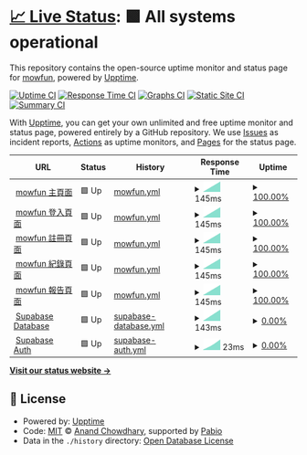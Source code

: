 # [📈 Live Status](https://mowfun.github.io/upptime): <!--live status--> **🟩 All systems operational**

This repository contains the open-source uptime monitor and status page for [mowfun](https://mowfun.github.io/upptime), powered by [Upptime](https://github.com/upptime/upptime).

[![Uptime CI](https://github.com/mowfun/upptime/workflows/Uptime%20CI/badge.svg)](https://github.com/mowfun/upptime/actions?query=workflow%3A%22Uptime+CI%22)
[![Response Time CI](https://github.com/mowfun/upptime/workflows/Response%20Time%20CI/badge.svg)](https://github.com/mowfun/upptime/actions?query=workflow%3A%22Response+Time+CI%22)
[![Graphs CI](https://github.com/mowfun/upptime/workflows/Graphs%20CI/badge.svg)](https://github.com/mowfun/upptime/actions?query=workflow%3A%22Graphs+CI%22)
[![Static Site CI](https://github.com/mowfun/upptime/workflows/Static%20Site%20CI/badge.svg)](https://github.com/mowfun/upptime/actions?query=workflow%3A%22Static+Site+CI%22)
[![Summary CI](https://github.com/mowfun/upptime/workflows/Summary%20CI/badge.svg)](https://github.com/mowfun/upptime/actions?query=workflow%3A%22Summary+CI%22)

With [Upptime](https://upptime.js.org), you can get your own unlimited and free uptime monitor and status page, powered entirely by a GitHub repository. We use [Issues](https://github.com/mowfun/upptime/issues) as incident reports, [Actions](https://github.com/mowfun/upptime/actions) as uptime monitors, and [Pages](https://mowfun.github.io/upptime) for the status page.

<!--start: status pages-->
<!-- This summary is generated by Upptime (https://github.com/upptime/upptime) -->
<!-- Do not edit this manually, your changes will be overwritten -->
<!-- prettier-ignore -->
| URL | Status | History | Response Time | Uptime |
| --- | ------ | ------- | ------------- | ------ |
| <img alt="" src="https://icons.duckduckgo.com/ip3/mowfun.app.ico" height="13"> [mowfun 主頁面](https://mowfun.app) | 🟩 Up | [mowfun.yml](https://github.com/tzumowfun/mowfun/commits/HEAD/history/mowfun.yml) | <details><summary><img alt="Response time graph" src="./graphs/mowfun/response-time-week.png" height="20"> 145ms</summary><br><a href="https://status.your-domain.com/history/mowfun"><img alt="Response time 145" src="https://img.shields.io/endpoint?url=https%3A%2F%2Fraw.githubusercontent.com%2Ftzumowfun%2Fmowfun%2FHEAD%2Fapi%2Fmowfun%2Fresponse-time.json"></a><br><a href="https://status.your-domain.com/history/mowfun"><img alt="24-hour response time 145" src="https://img.shields.io/endpoint?url=https%3A%2F%2Fraw.githubusercontent.com%2Ftzumowfun%2Fmowfun%2FHEAD%2Fapi%2Fmowfun%2Fresponse-time-day.json"></a><br><a href="https://status.your-domain.com/history/mowfun"><img alt="7-day response time 145" src="https://img.shields.io/endpoint?url=https%3A%2F%2Fraw.githubusercontent.com%2Ftzumowfun%2Fmowfun%2FHEAD%2Fapi%2Fmowfun%2Fresponse-time-week.json"></a><br><a href="https://status.your-domain.com/history/mowfun"><img alt="30-day response time 145" src="https://img.shields.io/endpoint?url=https%3A%2F%2Fraw.githubusercontent.com%2Ftzumowfun%2Fmowfun%2FHEAD%2Fapi%2Fmowfun%2Fresponse-time-month.json"></a><br><a href="https://status.your-domain.com/history/mowfun"><img alt="1-year response time 145" src="https://img.shields.io/endpoint?url=https%3A%2F%2Fraw.githubusercontent.com%2Ftzumowfun%2Fmowfun%2FHEAD%2Fapi%2Fmowfun%2Fresponse-time-year.json"></a></details> | <details><summary><a href="https://status.your-domain.com/history/mowfun">100.00%</a></summary><a href="https://status.your-domain.com/history/mowfun"><img alt="All-time uptime 100.00%" src="https://img.shields.io/endpoint?url=https%3A%2F%2Fraw.githubusercontent.com%2Ftzumowfun%2Fmowfun%2FHEAD%2Fapi%2Fmowfun%2Fuptime.json"></a><br><a href="https://status.your-domain.com/history/mowfun"><img alt="24-hour uptime 100.00%" src="https://img.shields.io/endpoint?url=https%3A%2F%2Fraw.githubusercontent.com%2Ftzumowfun%2Fmowfun%2FHEAD%2Fapi%2Fmowfun%2Fuptime-day.json"></a><br><a href="https://status.your-domain.com/history/mowfun"><img alt="7-day uptime 100.00%" src="https://img.shields.io/endpoint?url=https%3A%2F%2Fraw.githubusercontent.com%2Ftzumowfun%2Fmowfun%2FHEAD%2Fapi%2Fmowfun%2Fuptime-week.json"></a><br><a href="https://status.your-domain.com/history/mowfun"><img alt="30-day uptime 100.00%" src="https://img.shields.io/endpoint?url=https%3A%2F%2Fraw.githubusercontent.com%2Ftzumowfun%2Fmowfun%2FHEAD%2Fapi%2Fmowfun%2Fuptime-month.json"></a><br><a href="https://status.your-domain.com/history/mowfun"><img alt="1-year uptime 100.00%" src="https://img.shields.io/endpoint?url=https%3A%2F%2Fraw.githubusercontent.com%2Ftzumowfun%2Fmowfun%2FHEAD%2Fapi%2Fmowfun%2Fuptime-year.json"></a></details>
| <img alt="" src="https://icons.duckduckgo.com/ip3/mowfun.app.ico" height="13"> [mowfun 登入頁面](https://mowfun.app/login) | 🟩 Up | [mowfun.yml](https://github.com/tzumowfun/mowfun/commits/HEAD/history/mowfun.yml) | <details><summary><img alt="Response time graph" src="./graphs/mowfun/response-time-week.png" height="20"> 145ms</summary><br><a href="https://status.your-domain.com/history/mowfun"><img alt="Response time 145" src="https://img.shields.io/endpoint?url=https%3A%2F%2Fraw.githubusercontent.com%2Ftzumowfun%2Fmowfun%2FHEAD%2Fapi%2Fmowfun%2Fresponse-time.json"></a><br><a href="https://status.your-domain.com/history/mowfun"><img alt="24-hour response time 145" src="https://img.shields.io/endpoint?url=https%3A%2F%2Fraw.githubusercontent.com%2Ftzumowfun%2Fmowfun%2FHEAD%2Fapi%2Fmowfun%2Fresponse-time-day.json"></a><br><a href="https://status.your-domain.com/history/mowfun"><img alt="7-day response time 145" src="https://img.shields.io/endpoint?url=https%3A%2F%2Fraw.githubusercontent.com%2Ftzumowfun%2Fmowfun%2FHEAD%2Fapi%2Fmowfun%2Fresponse-time-week.json"></a><br><a href="https://status.your-domain.com/history/mowfun"><img alt="30-day response time 145" src="https://img.shields.io/endpoint?url=https%3A%2F%2Fraw.githubusercontent.com%2Ftzumowfun%2Fmowfun%2FHEAD%2Fapi%2Fmowfun%2Fresponse-time-month.json"></a><br><a href="https://status.your-domain.com/history/mowfun"><img alt="1-year response time 145" src="https://img.shields.io/endpoint?url=https%3A%2F%2Fraw.githubusercontent.com%2Ftzumowfun%2Fmowfun%2FHEAD%2Fapi%2Fmowfun%2Fresponse-time-year.json"></a></details> | <details><summary><a href="https://status.your-domain.com/history/mowfun">100.00%</a></summary><a href="https://status.your-domain.com/history/mowfun"><img alt="All-time uptime 100.00%" src="https://img.shields.io/endpoint?url=https%3A%2F%2Fraw.githubusercontent.com%2Ftzumowfun%2Fmowfun%2FHEAD%2Fapi%2Fmowfun%2Fuptime.json"></a><br><a href="https://status.your-domain.com/history/mowfun"><img alt="24-hour uptime 100.00%" src="https://img.shields.io/endpoint?url=https%3A%2F%2Fraw.githubusercontent.com%2Ftzumowfun%2Fmowfun%2FHEAD%2Fapi%2Fmowfun%2Fuptime-day.json"></a><br><a href="https://status.your-domain.com/history/mowfun"><img alt="7-day uptime 100.00%" src="https://img.shields.io/endpoint?url=https%3A%2F%2Fraw.githubusercontent.com%2Ftzumowfun%2Fmowfun%2FHEAD%2Fapi%2Fmowfun%2Fuptime-week.json"></a><br><a href="https://status.your-domain.com/history/mowfun"><img alt="30-day uptime 100.00%" src="https://img.shields.io/endpoint?url=https%3A%2F%2Fraw.githubusercontent.com%2Ftzumowfun%2Fmowfun%2FHEAD%2Fapi%2Fmowfun%2Fuptime-month.json"></a><br><a href="https://status.your-domain.com/history/mowfun"><img alt="1-year uptime 100.00%" src="https://img.shields.io/endpoint?url=https%3A%2F%2Fraw.githubusercontent.com%2Ftzumowfun%2Fmowfun%2FHEAD%2Fapi%2Fmowfun%2Fuptime-year.json"></a></details>
| <img alt="" src="https://icons.duckduckgo.com/ip3/mowfun.app.ico" height="13"> [mowfun 註冊頁面](https://mowfun.app/signup) | 🟩 Up | [mowfun.yml](https://github.com/tzumowfun/mowfun/commits/HEAD/history/mowfun.yml) | <details><summary><img alt="Response time graph" src="./graphs/mowfun/response-time-week.png" height="20"> 145ms</summary><br><a href="https://status.your-domain.com/history/mowfun"><img alt="Response time 145" src="https://img.shields.io/endpoint?url=https%3A%2F%2Fraw.githubusercontent.com%2Ftzumowfun%2Fmowfun%2FHEAD%2Fapi%2Fmowfun%2Fresponse-time.json"></a><br><a href="https://status.your-domain.com/history/mowfun"><img alt="24-hour response time 145" src="https://img.shields.io/endpoint?url=https%3A%2F%2Fraw.githubusercontent.com%2Ftzumowfun%2Fmowfun%2FHEAD%2Fapi%2Fmowfun%2Fresponse-time-day.json"></a><br><a href="https://status.your-domain.com/history/mowfun"><img alt="7-day response time 145" src="https://img.shields.io/endpoint?url=https%3A%2F%2Fraw.githubusercontent.com%2Ftzumowfun%2Fmowfun%2FHEAD%2Fapi%2Fmowfun%2Fresponse-time-week.json"></a><br><a href="https://status.your-domain.com/history/mowfun"><img alt="30-day response time 145" src="https://img.shields.io/endpoint?url=https%3A%2F%2Fraw.githubusercontent.com%2Ftzumowfun%2Fmowfun%2FHEAD%2Fapi%2Fmowfun%2Fresponse-time-month.json"></a><br><a href="https://status.your-domain.com/history/mowfun"><img alt="1-year response time 145" src="https://img.shields.io/endpoint?url=https%3A%2F%2Fraw.githubusercontent.com%2Ftzumowfun%2Fmowfun%2FHEAD%2Fapi%2Fmowfun%2Fresponse-time-year.json"></a></details> | <details><summary><a href="https://status.your-domain.com/history/mowfun">100.00%</a></summary><a href="https://status.your-domain.com/history/mowfun"><img alt="All-time uptime 100.00%" src="https://img.shields.io/endpoint?url=https%3A%2F%2Fraw.githubusercontent.com%2Ftzumowfun%2Fmowfun%2FHEAD%2Fapi%2Fmowfun%2Fuptime.json"></a><br><a href="https://status.your-domain.com/history/mowfun"><img alt="24-hour uptime 100.00%" src="https://img.shields.io/endpoint?url=https%3A%2F%2Fraw.githubusercontent.com%2Ftzumowfun%2Fmowfun%2FHEAD%2Fapi%2Fmowfun%2Fuptime-day.json"></a><br><a href="https://status.your-domain.com/history/mowfun"><img alt="7-day uptime 100.00%" src="https://img.shields.io/endpoint?url=https%3A%2F%2Fraw.githubusercontent.com%2Ftzumowfun%2Fmowfun%2FHEAD%2Fapi%2Fmowfun%2Fuptime-week.json"></a><br><a href="https://status.your-domain.com/history/mowfun"><img alt="30-day uptime 100.00%" src="https://img.shields.io/endpoint?url=https%3A%2F%2Fraw.githubusercontent.com%2Ftzumowfun%2Fmowfun%2FHEAD%2Fapi%2Fmowfun%2Fuptime-month.json"></a><br><a href="https://status.your-domain.com/history/mowfun"><img alt="1-year uptime 100.00%" src="https://img.shields.io/endpoint?url=https%3A%2F%2Fraw.githubusercontent.com%2Ftzumowfun%2Fmowfun%2FHEAD%2Fapi%2Fmowfun%2Fuptime-year.json"></a></details>
| <img alt="" src="https://icons.duckduckgo.com/ip3/mowfun.app.ico" height="13"> [mowfun 紀錄頁面](https://mowfun.app/log) | 🟩 Up | [mowfun.yml](https://github.com/tzumowfun/mowfun/commits/HEAD/history/mowfun.yml) | <details><summary><img alt="Response time graph" src="./graphs/mowfun/response-time-week.png" height="20"> 145ms</summary><br><a href="https://status.your-domain.com/history/mowfun"><img alt="Response time 145" src="https://img.shields.io/endpoint?url=https%3A%2F%2Fraw.githubusercontent.com%2Ftzumowfun%2Fmowfun%2FHEAD%2Fapi%2Fmowfun%2Fresponse-time.json"></a><br><a href="https://status.your-domain.com/history/mowfun"><img alt="24-hour response time 145" src="https://img.shields.io/endpoint?url=https%3A%2F%2Fraw.githubusercontent.com%2Ftzumowfun%2Fmowfun%2FHEAD%2Fapi%2Fmowfun%2Fresponse-time-day.json"></a><br><a href="https://status.your-domain.com/history/mowfun"><img alt="7-day response time 145" src="https://img.shields.io/endpoint?url=https%3A%2F%2Fraw.githubusercontent.com%2Ftzumowfun%2Fmowfun%2FHEAD%2Fapi%2Fmowfun%2Fresponse-time-week.json"></a><br><a href="https://status.your-domain.com/history/mowfun"><img alt="30-day response time 145" src="https://img.shields.io/endpoint?url=https%3A%2F%2Fraw.githubusercontent.com%2Ftzumowfun%2Fmowfun%2FHEAD%2Fapi%2Fmowfun%2Fresponse-time-month.json"></a><br><a href="https://status.your-domain.com/history/mowfun"><img alt="1-year response time 145" src="https://img.shields.io/endpoint?url=https%3A%2F%2Fraw.githubusercontent.com%2Ftzumowfun%2Fmowfun%2FHEAD%2Fapi%2Fmowfun%2Fresponse-time-year.json"></a></details> | <details><summary><a href="https://status.your-domain.com/history/mowfun">100.00%</a></summary><a href="https://status.your-domain.com/history/mowfun"><img alt="All-time uptime 100.00%" src="https://img.shields.io/endpoint?url=https%3A%2F%2Fraw.githubusercontent.com%2Ftzumowfun%2Fmowfun%2FHEAD%2Fapi%2Fmowfun%2Fuptime.json"></a><br><a href="https://status.your-domain.com/history/mowfun"><img alt="24-hour uptime 100.00%" src="https://img.shields.io/endpoint?url=https%3A%2F%2Fraw.githubusercontent.com%2Ftzumowfun%2Fmowfun%2FHEAD%2Fapi%2Fmowfun%2Fuptime-day.json"></a><br><a href="https://status.your-domain.com/history/mowfun"><img alt="7-day uptime 100.00%" src="https://img.shields.io/endpoint?url=https%3A%2F%2Fraw.githubusercontent.com%2Ftzumowfun%2Fmowfun%2FHEAD%2Fapi%2Fmowfun%2Fuptime-week.json"></a><br><a href="https://status.your-domain.com/history/mowfun"><img alt="30-day uptime 100.00%" src="https://img.shields.io/endpoint?url=https%3A%2F%2Fraw.githubusercontent.com%2Ftzumowfun%2Fmowfun%2FHEAD%2Fapi%2Fmowfun%2Fuptime-month.json"></a><br><a href="https://status.your-domain.com/history/mowfun"><img alt="1-year uptime 100.00%" src="https://img.shields.io/endpoint?url=https%3A%2F%2Fraw.githubusercontent.com%2Ftzumowfun%2Fmowfun%2FHEAD%2Fapi%2Fmowfun%2Fuptime-year.json"></a></details>
| <img alt="" src="https://icons.duckduckgo.com/ip3/mowfun.app.ico" height="13"> [mowfun 報告頁面](https://mowfun.app/report) | 🟩 Up | [mowfun.yml](https://github.com/tzumowfun/mowfun/commits/HEAD/history/mowfun.yml) | <details><summary><img alt="Response time graph" src="./graphs/mowfun/response-time-week.png" height="20"> 145ms</summary><br><a href="https://status.your-domain.com/history/mowfun"><img alt="Response time 145" src="https://img.shields.io/endpoint?url=https%3A%2F%2Fraw.githubusercontent.com%2Ftzumowfun%2Fmowfun%2FHEAD%2Fapi%2Fmowfun%2Fresponse-time.json"></a><br><a href="https://status.your-domain.com/history/mowfun"><img alt="24-hour response time 145" src="https://img.shields.io/endpoint?url=https%3A%2F%2Fraw.githubusercontent.com%2Ftzumowfun%2Fmowfun%2FHEAD%2Fapi%2Fmowfun%2Fresponse-time-day.json"></a><br><a href="https://status.your-domain.com/history/mowfun"><img alt="7-day response time 145" src="https://img.shields.io/endpoint?url=https%3A%2F%2Fraw.githubusercontent.com%2Ftzumowfun%2Fmowfun%2FHEAD%2Fapi%2Fmowfun%2Fresponse-time-week.json"></a><br><a href="https://status.your-domain.com/history/mowfun"><img alt="30-day response time 145" src="https://img.shields.io/endpoint?url=https%3A%2F%2Fraw.githubusercontent.com%2Ftzumowfun%2Fmowfun%2FHEAD%2Fapi%2Fmowfun%2Fresponse-time-month.json"></a><br><a href="https://status.your-domain.com/history/mowfun"><img alt="1-year response time 145" src="https://img.shields.io/endpoint?url=https%3A%2F%2Fraw.githubusercontent.com%2Ftzumowfun%2Fmowfun%2FHEAD%2Fapi%2Fmowfun%2Fresponse-time-year.json"></a></details> | <details><summary><a href="https://status.your-domain.com/history/mowfun">100.00%</a></summary><a href="https://status.your-domain.com/history/mowfun"><img alt="All-time uptime 100.00%" src="https://img.shields.io/endpoint?url=https%3A%2F%2Fraw.githubusercontent.com%2Ftzumowfun%2Fmowfun%2FHEAD%2Fapi%2Fmowfun%2Fuptime.json"></a><br><a href="https://status.your-domain.com/history/mowfun"><img alt="24-hour uptime 100.00%" src="https://img.shields.io/endpoint?url=https%3A%2F%2Fraw.githubusercontent.com%2Ftzumowfun%2Fmowfun%2FHEAD%2Fapi%2Fmowfun%2Fuptime-day.json"></a><br><a href="https://status.your-domain.com/history/mowfun"><img alt="7-day uptime 100.00%" src="https://img.shields.io/endpoint?url=https%3A%2F%2Fraw.githubusercontent.com%2Ftzumowfun%2Fmowfun%2FHEAD%2Fapi%2Fmowfun%2Fuptime-week.json"></a><br><a href="https://status.your-domain.com/history/mowfun"><img alt="30-day uptime 100.00%" src="https://img.shields.io/endpoint?url=https%3A%2F%2Fraw.githubusercontent.com%2Ftzumowfun%2Fmowfun%2FHEAD%2Fapi%2Fmowfun%2Fuptime-month.json"></a><br><a href="https://status.your-domain.com/history/mowfun"><img alt="1-year uptime 100.00%" src="https://img.shields.io/endpoint?url=https%3A%2F%2Fraw.githubusercontent.com%2Ftzumowfun%2Fmowfun%2FHEAD%2Fapi%2Fmowfun%2Fuptime-year.json"></a></details>
| <img alt="" src="https://icons.duckduckgo.com/ip3/wmjleoufkrurqyclafcl.supabase.co.ico" height="13"> [Supabase Database](https://wmjleoufkrurqyclafcl.supabase.co/rest/v1/) | 🟩 Up | [supabase-database.yml](https://github.com/tzumowfun/mowfun/commits/HEAD/history/supabase-database.yml) | <details><summary><img alt="Response time graph" src="./graphs/supabase-database/response-time-week.png" height="20"> 143ms</summary><br><a href="https://status.your-domain.com/history/supabase-database"><img alt="Response time 143" src="https://img.shields.io/endpoint?url=https%3A%2F%2Fraw.githubusercontent.com%2Ftzumowfun%2Fmowfun%2FHEAD%2Fapi%2Fsupabase-database%2Fresponse-time.json"></a><br><a href="https://status.your-domain.com/history/supabase-database"><img alt="24-hour response time 143" src="https://img.shields.io/endpoint?url=https%3A%2F%2Fraw.githubusercontent.com%2Ftzumowfun%2Fmowfun%2FHEAD%2Fapi%2Fsupabase-database%2Fresponse-time-day.json"></a><br><a href="https://status.your-domain.com/history/supabase-database"><img alt="7-day response time 143" src="https://img.shields.io/endpoint?url=https%3A%2F%2Fraw.githubusercontent.com%2Ftzumowfun%2Fmowfun%2FHEAD%2Fapi%2Fsupabase-database%2Fresponse-time-week.json"></a><br><a href="https://status.your-domain.com/history/supabase-database"><img alt="30-day response time 143" src="https://img.shields.io/endpoint?url=https%3A%2F%2Fraw.githubusercontent.com%2Ftzumowfun%2Fmowfun%2FHEAD%2Fapi%2Fsupabase-database%2Fresponse-time-month.json"></a><br><a href="https://status.your-domain.com/history/supabase-database"><img alt="1-year response time 143" src="https://img.shields.io/endpoint?url=https%3A%2F%2Fraw.githubusercontent.com%2Ftzumowfun%2Fmowfun%2FHEAD%2Fapi%2Fsupabase-database%2Fresponse-time-year.json"></a></details> | <details><summary><a href="https://status.your-domain.com/history/supabase-database">0.00%</a></summary><a href="https://status.your-domain.com/history/supabase-database"><img alt="All-time uptime 0.00%" src="https://img.shields.io/endpoint?url=https%3A%2F%2Fraw.githubusercontent.com%2Ftzumowfun%2Fmowfun%2FHEAD%2Fapi%2Fsupabase-database%2Fuptime.json"></a><br><a href="https://status.your-domain.com/history/supabase-database"><img alt="24-hour uptime 0.00%" src="https://img.shields.io/endpoint?url=https%3A%2F%2Fraw.githubusercontent.com%2Ftzumowfun%2Fmowfun%2FHEAD%2Fapi%2Fsupabase-database%2Fuptime-day.json"></a><br><a href="https://status.your-domain.com/history/supabase-database"><img alt="7-day uptime 0.00%" src="https://img.shields.io/endpoint?url=https%3A%2F%2Fraw.githubusercontent.com%2Ftzumowfun%2Fmowfun%2FHEAD%2Fapi%2Fsupabase-database%2Fuptime-week.json"></a><br><a href="https://status.your-domain.com/history/supabase-database"><img alt="30-day uptime 0.00%" src="https://img.shields.io/endpoint?url=https%3A%2F%2Fraw.githubusercontent.com%2Ftzumowfun%2Fmowfun%2FHEAD%2Fapi%2Fsupabase-database%2Fuptime-month.json"></a><br><a href="https://status.your-domain.com/history/supabase-database"><img alt="1-year uptime 0.00%" src="https://img.shields.io/endpoint?url=https%3A%2F%2Fraw.githubusercontent.com%2Ftzumowfun%2Fmowfun%2FHEAD%2Fapi%2Fsupabase-database%2Fuptime-year.json"></a></details>
| <img alt="" src="https://icons.duckduckgo.com/ip3/wmjleoufkrurqyclafcl.supabase.co.ico" height="13"> [Supabase Auth](https://wmjleoufkrurqyclafcl.supabase.co/auth/v1/settings) | 🟩 Up | [supabase-auth.yml](https://github.com/tzumowfun/mowfun/commits/HEAD/history/supabase-auth.yml) | <details><summary><img alt="Response time graph" src="./graphs/supabase-auth/response-time-week.png" height="20"> 23ms</summary><br><a href="https://status.your-domain.com/history/supabase-auth"><img alt="Response time 23" src="https://img.shields.io/endpoint?url=https%3A%2F%2Fraw.githubusercontent.com%2Ftzumowfun%2Fmowfun%2FHEAD%2Fapi%2Fsupabase-auth%2Fresponse-time.json"></a><br><a href="https://status.your-domain.com/history/supabase-auth"><img alt="24-hour response time 23" src="https://img.shields.io/endpoint?url=https%3A%2F%2Fraw.githubusercontent.com%2Ftzumowfun%2Fmowfun%2FHEAD%2Fapi%2Fsupabase-auth%2Fresponse-time-day.json"></a><br><a href="https://status.your-domain.com/history/supabase-auth"><img alt="7-day response time 23" src="https://img.shields.io/endpoint?url=https%3A%2F%2Fraw.githubusercontent.com%2Ftzumowfun%2Fmowfun%2FHEAD%2Fapi%2Fsupabase-auth%2Fresponse-time-week.json"></a><br><a href="https://status.your-domain.com/history/supabase-auth"><img alt="30-day response time 23" src="https://img.shields.io/endpoint?url=https%3A%2F%2Fraw.githubusercontent.com%2Ftzumowfun%2Fmowfun%2FHEAD%2Fapi%2Fsupabase-auth%2Fresponse-time-month.json"></a><br><a href="https://status.your-domain.com/history/supabase-auth"><img alt="1-year response time 23" src="https://img.shields.io/endpoint?url=https%3A%2F%2Fraw.githubusercontent.com%2Ftzumowfun%2Fmowfun%2FHEAD%2Fapi%2Fsupabase-auth%2Fresponse-time-year.json"></a></details> | <details><summary><a href="https://status.your-domain.com/history/supabase-auth">0.00%</a></summary><a href="https://status.your-domain.com/history/supabase-auth"><img alt="All-time uptime 0.00%" src="https://img.shields.io/endpoint?url=https%3A%2F%2Fraw.githubusercontent.com%2Ftzumowfun%2Fmowfun%2FHEAD%2Fapi%2Fsupabase-auth%2Fuptime.json"></a><br><a href="https://status.your-domain.com/history/supabase-auth"><img alt="24-hour uptime 0.00%" src="https://img.shields.io/endpoint?url=https%3A%2F%2Fraw.githubusercontent.com%2Ftzumowfun%2Fmowfun%2FHEAD%2Fapi%2Fsupabase-auth%2Fuptime-day.json"></a><br><a href="https://status.your-domain.com/history/supabase-auth"><img alt="7-day uptime 0.00%" src="https://img.shields.io/endpoint?url=https%3A%2F%2Fraw.githubusercontent.com%2Ftzumowfun%2Fmowfun%2FHEAD%2Fapi%2Fsupabase-auth%2Fuptime-week.json"></a><br><a href="https://status.your-domain.com/history/supabase-auth"><img alt="30-day uptime 0.00%" src="https://img.shields.io/endpoint?url=https%3A%2F%2Fraw.githubusercontent.com%2Ftzumowfun%2Fmowfun%2FHEAD%2Fapi%2Fsupabase-auth%2Fuptime-month.json"></a><br><a href="https://status.your-domain.com/history/supabase-auth"><img alt="1-year uptime 0.00%" src="https://img.shields.io/endpoint?url=https%3A%2F%2Fraw.githubusercontent.com%2Ftzumowfun%2Fmowfun%2FHEAD%2Fapi%2Fsupabase-auth%2Fuptime-year.json"></a></details>

<!--end: status pages-->

[**Visit our status website →**](https://mowfun.github.io/upptime)

## 📄 License

- Powered by: [Upptime](https://github.com/upptime/upptime)
- Code: [MIT](./LICENSE) © [Anand Chowdhary](https://anandchowdhary.com), supported by [Pabio](https://pabio.com)
- Data in the `./history` directory: [Open Database License](https://opendatacommons.org/licenses/odbl/1-0/)

